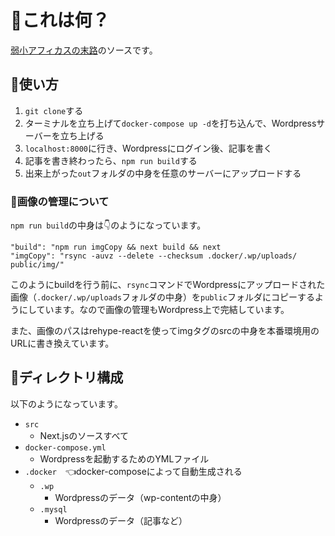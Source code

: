 # 📝これは何？
[弱小アフィカスの末路](https://maturo.penpen-dev.com/)のソースです。

## 🔰使い方
1. `git clone`する
2. ターミナルを立ち上げて`docker-compose up -d`を打ち込んで、Wordpressサーバーを立ち上げる
3. `localhost:8000`に行き、Wordpressにログイン後、記事を書く
4. 記事を書き終わったら、`npm run build`する
5. 出来上がった`out`フォルダの中身を任意のサーバーにアップロードする


### 🍎画像の管理について
`npm run build`の中身は👇のようになっています。
```
"build": "npm run imgCopy && next build && next 
"imgCopy": "rsync -auvz --delete --checksum .docker/.wp/uploads/ public/img/"
```
このようにbuildを行う前に、`rsync`コマンドでWordpressにアップロードされた画像（`.docker/.wp/uploads`フォルダの中身）を`public`フォルダにコピーするようにしています。なので画像の管理もWordpress上で完結しています。

また、画像のパスはrehype-reactを使ってimgタグのsrcの中身を本番環境用のURLに書き換えています。
## 📁ディレクトリ構成
以下のようになっています。
- `src`
  - Next.jsのソースすべて
- `docker-compose.yml`
  - Wordpressを起動するためのYMLファイル
- `.docker`　👈docker-composeによって自動生成される
  - `.wp`
    - Wordpressのデータ（wp-contentの中身）
  - `.mysql`
    - Wordpressのデータ（記事など）
